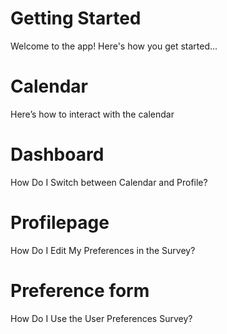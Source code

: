 <!-- Section: Home -->
# Getting Started
Welcome to the app! Here's how you get started...

<!-- Section: dashboard/calendar -->
# Calendar
Here’s how to interact with the calendar

<!-- Section: dashboard -->
# Dashboard
How Do I Switch between Calendar and Profile?

<!-- Section: dashboard/profilepage -->
# Profilepage
 How Do I Edit My Preferences in the Survey?

<!-- Section: preference -->
# Preference form
How Do I Use the User Preferences Survey?
